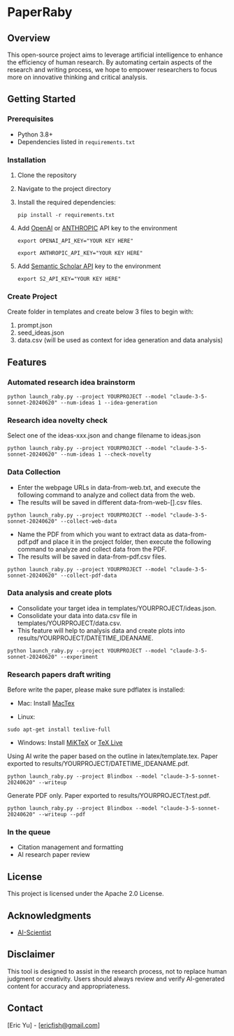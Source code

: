 # PaperRaby

## Overview
This open-source project aims to leverage artificial intelligence to enhance the efficiency of human research. By automating certain aspects of the research and writing process, we hope to empower researchers to focus more on innovative thinking and critical analysis.

## Getting Started
### Prerequisites
- Python 3.8+
- Dependencies listed in `requirements.txt`

### Installation
1. Clone the repository
2. Navigate to the project directory
3. Install the required dependencies:
   ```
   pip install -r requirements.txt
   ```
4. Add [OpenAI](https://platform.openai.com/) or [ANTHROPIC](https://console.anthropic.com/) API key to the environment
   ```
   export OPENAI_API_KEY="YOUR KEY HERE"
   ```

   ```
   export ANTHROPIC_API_KEY="YOUR KEY HERE"
   ```
5. Add [Semantic Scholar API](https://www.semanticscholar.org/product/api/tutorial) key to the environment
   ```
   export S2_API_KEY="YOUR KEY HERE"
   ```


### Create Project
Create folder in templates and create below 3 files to begin with:
1. prompt.json
2. seed_ideas.json
3. data.csv (will be used as context for idea generation and data analysis)

## Features

### Automated research idea brainstorm

```
python launch_raby.py --project YOURPROJECT --model "claude-3-5-sonnet-20240620" --num-ideas 1 --idea-generation
```

### Research idea novelty check

Select one of the ideas-xxx.json and change filename to ideas.json
```
python launch_raby.py --project YOURPROJECT --model "claude-3-5-sonnet-20240620" --num-ideas 1 --check-novelty
```

### Data Collection

- Enter the webpage URLs in data-from-web.txt, and execute the following command to analyze and collect data from the web.
- The results will be saved in different data-from-web-[].csv files.

```
python launch_raby.py --project YOURPROJECT --model "claude-3-5-sonnet-20240620" --collect-web-data
```

- Name the PDF from which you want to extract data as data-from-pdf.pdf and place it in the project folder, then execute the following command to analyze and collect data from the PDF. 
- The results will be saved in data-from-pdf.csv files.

```
python launch_raby.py --project YOURPROJECT --model "claude-3-5-sonnet-20240620" --collect-pdf-data
```

### Data analysis and create plots

- Consolidate your target idea in templates/YOURPROJECT/ideas.json.
- Consolidate your data into data.csv file in templates/YOURPROJECT/data.csv.
- This feature will help to analysis data and create plots into results/YOURPROJECT/DATETIME_IDEANAME.

```
python launch_raby.py --project YOURPROJECT --model "claude-3-5-sonnet-20240620" --experiment
```

### Research papers draft writing

Before write the paper, please make sure pdflatex is installed:

- Mac: 
Install [MacTex](https://www.tug.org/mactex/)

- Linux: 
```
sudo apt-get install texlive-full
```

- Windows: 
Install [MiKTeX](https://miktex.org/) or [TeX Live](https://www.tug.org/texlive/)

Using AI write the paper based on the outline in latex/template.tex.
Paper exported to results/YOURPROJECT/DATETIME_IDEANAME.pdf.
```
python launch_raby.py --project Blindbox --model "claude-3-5-sonnet-20240620" --writeup
```

Generate PDF only.
Paper exported to results/YOURPROJECT/test.pdf.
```
python launch_raby.py --project Blindbox --model "claude-3-5-sonnet-20240620" --writeup --pdf
```

### In the queue

- Citation management and formatting
- AI research paper review

## License
This project is licensed under the Apache 2.0 License.

## Acknowledgments
- [AI-Scientist](https://github.com/SakanaAI/AI-Scientist)

## Disclaimer
This tool is designed to assist in the research process, not to replace human judgment or creativity. Users should always review and verify AI-generated content for accuracy and appropriateness.

## Contact
[Eric Yu] - [ericfish@gmail.com]